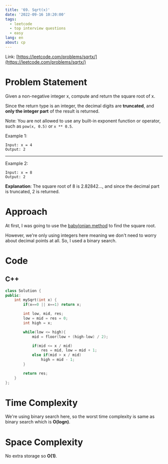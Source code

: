 ```yaml
---
title: '69. Sqrt(x)'
date: '2022-09-16 10:20:00'
tags:
  - leetcode
  - top interview questions
  - easy
lang: en
about: cp
---
```


Link: [https://leetcode.com/problems/sqrtx/](https://leetcode.com/problems/sqrtx/)

# Problem Statement

Given a non-negative integer x, compute and return the square root of x.

Since the return type is an integer, the decimal digits are **truncated**, and **only the integer part** of the result is returned.

Note: You are not allowed to use any built-in exponent function or operator, such as `pow(x, 0.5)` or `x ** 0.5`.

Example 1:

```text
Input: x = 4
Output: 2
```

---

Example 2:

```text
Input: x = 8
Output: 2
```

**Explanation**: The square root of 8 is 2.82842..., and since the decimal part is truncated, 2 is returned.

# Approach

At first, I was going to use the [babylonian method](blogs.sas.com/content/iml/2016/05/16/babylonian-square-roots.html) to find the square root.

However, we're only using integers here meaning we don't need to worry about decimal points at all. So, I used a binary search.

# Code

## C++

```cpp
class Solution {
public:
    int mySqrt(int x) {
        if(x==0 || x==1) return x;

        int low, mid, res;
        low = mid = res = 0;
        int high = x;

        while(low <= high){
            mid = floor(low + (high-low) / 2);

            if(mid <= x / mid)
                res = mid, low = mid + 1;
            else if(mid > x / mid)
                high = mid - 1;
        }

        return res;
    }
};
```

# Time Complexity

We're using binary search here, so the worst time complexity is same as binary search which is **O(logn)**.

# Space Complexity

No extra storage so **O(1)**.
